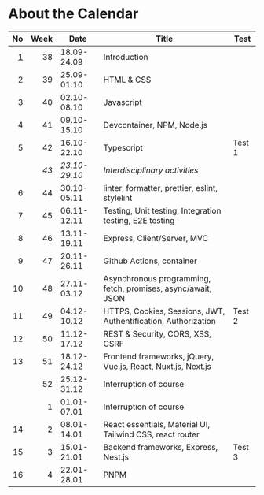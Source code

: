 # About the Calendar

| No                            | Week | Date          | Title                                                          | Test   |
|------------------------------:|-----:|---------------|----------------------------------------------------------------|--------|
| [1](../weeks/week-1/index.md) |   38 | 18.09-24.09   | Introduction                                                   |        |
|                             2 |   39 | 25.09-01.10   | HTML & CSS                                                     |        |
|                             3 |   40 | 02.10-08.10   | Javascript                                                     |        |
|                             4 |   41 | 09.10-15.10   | Devcontainer, NPM, Node.js                                     |        |
|                             5 |   42 | 16.10-22.10   | Typescript                                                     | Test 1 |
|                               | _43_ | _23.10-29.10_ | _Interdisciplinary activities_                                 |        |
|                             6 |   44 | 30.10-05.11   | linter, formatter, prettier, eslint, stylelint                 |        |
|                             7 |   45 | 06.11-12.11   | Testing, Unit testing, Integration testing, E2E testing        |        |
|                             8 |   46 | 13.11-19.11   | Express, Client/Server, MVC                                    |        |
|                             9 |   47 | 20.11-26.11   | Github Actions, container                                      |        |
|                            10 |   48 | 27.11-03.12   | Asynchronous programming, fetch, promises, async/await, JSON   |        |
|                            11 |   49 | 04.12-10.12   | HTTPS, Cookies, Sessions, JWT, Authentification, Authorization | Test 2 |
|                            12 |   50 | 11.12-17.12   | REST & Security, CORS, XSS, CSRF                               |        |
|                            13 |   51 | 18.12-24.12   | Frontend frameworks, jQuery, Vue.js, React, Nuxt.js, Next.js   |        |
|                               |   52 | 25.12-31.12   | Interruption of course                                         |        |
|                               |    1 | 01.01-07.01   | Interruption of course                                         |        |
|                            14 |    2 | 08.01-14.01   | React essentials, Material UI, Tailwind CSS, react router      |        |
|                            15 |    3 | 15.01-21.01   | Backend frameworks, Express, Nest.js                           | Test 3 |
|                            16 |    4 | 22.01-28.01   | PNPM                                                           |        |
